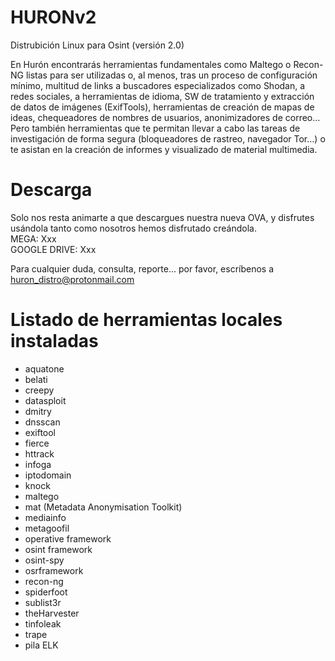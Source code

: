 # HURONv2
Distrubición Linux para Osint (versión 2.0)

En Hurón encontrarás herramientas fundamentales como Maltego o Recon-NG listas para ser utilizadas o, al menos, tras un proceso de configuración mínimo, multitud de links a buscadores especializados como Shodan, a redes sociales, a herramientas de idioma, SW de tratamiento y extracción de datos de imágenes (ExifTools), herramientas de creación de mapas de ideas, chequeadores de nombres de usuarios, anonimizadores de correo… Pero también herramientas que te permitan llevar a cabo las tareas de investigación de forma segura (bloqueadores de rastreo, navegador Tor…) o te asistan en la creación de informes y visualizado de material multimedia.

# Descarga
Solo nos resta animarte a que descargues nuestra nueva OVA, y disfrutes usándola tanto como nosotros hemos disfrutado creándola.</br>
MEGA: Xxx </br>
GOOGLE DRIVE: Xxx

Para cualquier duda, consulta, reporte... por favor, escríbenos a huron_distro@protonmail.com

# Listado de herramientas locales instaladas
- aquatone
- belati
- creepy
- datasploit
- dmitry
- dnsscan
- exiftool
- fierce
- httrack
- infoga
- iptodomain
- knock
- maltego
- mat (Metadata Anonymisation Toolkit)
- mediainfo
- metagoofil
- operative framework
- osint framework
- osint-spy
- osrframework
- recon-ng
- spiderfoot
- sublist3r
- theHarvester
- tinfoleak
- trape
- pila ELK
